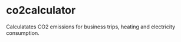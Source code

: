 # co2calculator
Calculatates CO2 emissions for business trips, heating and electricity consumption. 
